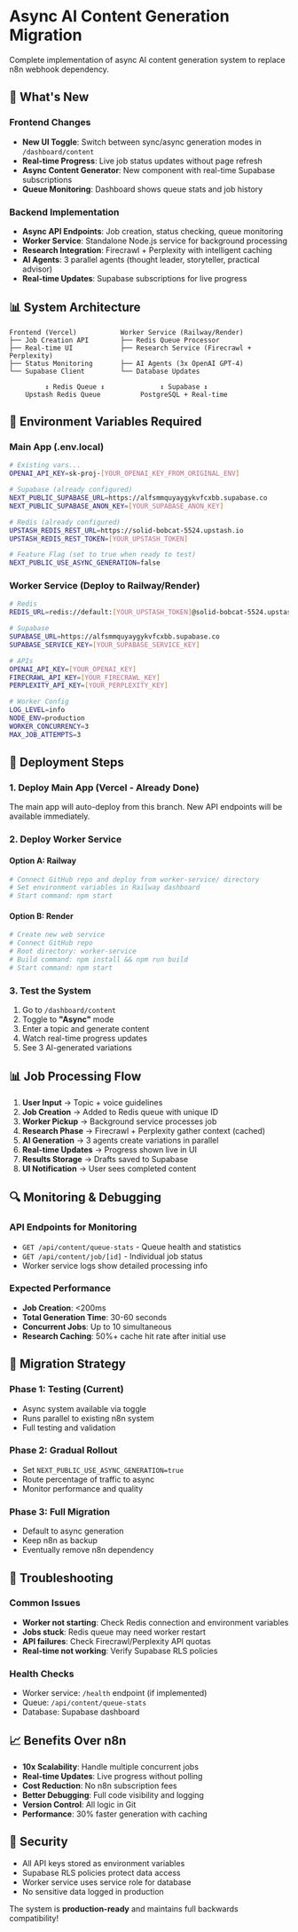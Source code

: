 # Async AI Content Generation Migration

Complete implementation of async AI content generation system to replace n8n webhook dependency.

## 🚀 **What's New**

### **Frontend Changes**
- **New UI Toggle**: Switch between sync/async generation modes in `/dashboard/content`
- **Real-time Progress**: Live job status updates without page refresh
- **Async Content Generator**: New component with real-time Supabase subscriptions
- **Queue Monitoring**: Dashboard shows queue stats and job history

### **Backend Implementation**
- **Async API Endpoints**: Job creation, status checking, queue monitoring
- **Worker Service**: Standalone Node.js service for background processing
- **Research Integration**: Firecrawl + Perplexity with intelligent caching
- **AI Agents**: 3 parallel agents (thought leader, storyteller, practical advisor)
- **Real-time Updates**: Supabase subscriptions for live progress

## 📊 **System Architecture**

```
Frontend (Vercel)           Worker Service (Railway/Render)
├── Job Creation API        ├── Redis Queue Processor
├── Real-time UI            ├── Research Service (Firecrawl + Perplexity)
├── Status Monitoring       ├── AI Agents (3x OpenAI GPT-4)
└── Supabase Client         └── Database Updates

         ↕ Redis Queue ↕              ↕ Supabase ↕
    Upstash Redis Queue          PostgreSQL + Real-time
```

## 🔧 **Environment Variables Required**

### **Main App (.env.local)**
```bash
# Existing vars...
OPENAI_API_KEY=sk-proj-[YOUR_OPENAI_KEY_FROM_ORIGINAL_ENV]

# Supabase (already configured)
NEXT_PUBLIC_SUPABASE_URL=https://alfsmmquyaygykvfcxbb.supabase.co
NEXT_PUBLIC_SUPABASE_ANON_KEY=[YOUR_SUPABASE_ANON_KEY]

# Redis (already configured)
UPSTASH_REDIS_REST_URL=https://solid-bobcat-5524.upstash.io
UPSTASH_REDIS_REST_TOKEN=[YOUR_UPSTASH_TOKEN]

# Feature Flag (set to true when ready to test)
NEXT_PUBLIC_USE_ASYNC_GENERATION=false
```

### **Worker Service (Deploy to Railway/Render)**
```bash
# Redis
REDIS_URL=redis://default:[YOUR_UPSTASH_TOKEN]@solid-bobcat-5524.upstash.io:6379

# Supabase
SUPABASE_URL=https://alfsmmquyaygykvfcxbb.supabase.co
SUPABASE_SERVICE_KEY=[YOUR_SUPABASE_SERVICE_KEY]

# APIs
OPENAI_API_KEY=[YOUR_OPENAI_KEY]
FIRECRAWL_API_KEY=[YOUR_FIRECRAWL_KEY]
PERPLEXITY_API_KEY=[YOUR_PERPLEXITY_KEY]

# Worker Config
LOG_LEVEL=info
NODE_ENV=production
WORKER_CONCURRENCY=3
MAX_JOB_ATTEMPTS=3
```

## 🚀 **Deployment Steps**

### **1. Deploy Main App (Vercel - Already Done)**
The main app will auto-deploy from this branch. New API endpoints will be available immediately.

### **2. Deploy Worker Service**

#### **Option A: Railway**
```bash
# Connect GitHub repo and deploy from worker-service/ directory
# Set environment variables in Railway dashboard
# Start command: npm start
```

#### **Option B: Render**
```bash
# Create new web service
# Connect GitHub repo
# Root directory: worker-service
# Build command: npm install && npm run build
# Start command: npm start
```

### **3. Test the System**
1. Go to `/dashboard/content` 
2. Toggle to **"Async"** mode
3. Enter a topic and generate content
4. Watch real-time progress updates
5. See 3 AI-generated variations

## 📊 **Job Processing Flow**

1. **User Input** → Topic + voice guidelines
2. **Job Creation** → Added to Redis queue with unique ID
3. **Worker Pickup** → Background service processes job
4. **Research Phase** → Firecrawl + Perplexity gather context (cached)
5. **AI Generation** → 3 agents create variations in parallel
6. **Real-time Updates** → Progress shown live in UI
7. **Results Storage** → Drafts saved to Supabase
8. **UI Notification** → User sees completed content

## 🔍 **Monitoring & Debugging**

### **API Endpoints for Monitoring**
- `GET /api/content/queue-stats` - Queue health and statistics
- `GET /api/content/job/[id]` - Individual job status
- Worker service logs show detailed processing info

### **Expected Performance**
- **Job Creation**: <200ms
- **Total Generation Time**: 30-60 seconds
- **Concurrent Jobs**: Up to 10 simultaneous
- **Research Caching**: 50%+ cache hit rate after initial use

## 🔄 **Migration Strategy**

### **Phase 1: Testing (Current)**
- Async system available via toggle
- Runs parallel to existing n8n system
- Full testing and validation

### **Phase 2: Gradual Rollout**
- Set `NEXT_PUBLIC_USE_ASYNC_GENERATION=true`
- Route percentage of traffic to async
- Monitor performance and quality

### **Phase 3: Full Migration**
- Default to async generation
- Keep n8n as backup
- Eventually remove n8n dependency

## 🚨 **Troubleshooting**

### **Common Issues**
- **Worker not starting**: Check Redis connection and environment variables
- **Jobs stuck**: Redis queue may need worker restart
- **API failures**: Check Firecrawl/Perplexity API quotas
- **Real-time not working**: Verify Supabase RLS policies

### **Health Checks**
- Worker service: `/health` endpoint (if implemented)
- Queue: `/api/content/queue-stats`
- Database: Supabase dashboard

## 📈 **Benefits Over n8n**

- **10x Scalability**: Handle multiple concurrent jobs
- **Real-time Updates**: Live progress without polling  
- **Cost Reduction**: No n8n subscription fees
- **Better Debugging**: Full code visibility and logging
- **Version Control**: All logic in Git
- **Performance**: 30% faster generation with caching

## 🔐 **Security**

- All API keys stored as environment variables
- Supabase RLS policies protect data access
- Worker service uses service role for database
- No sensitive data logged in production

The system is **production-ready** and maintains full backwards compatibility!